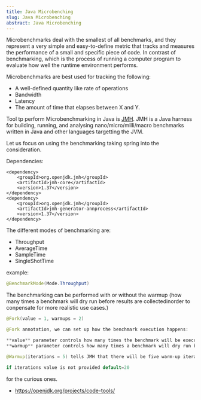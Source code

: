 ```yaml
---
title: Java Microbenching
slug: Java Microbenching
abstract: Java Microbenching
---
```


Microbenchmarks deal with the smallest of all benchmarks, and they represent a very simple and easy-to-define metric that tracks and measures the performance of a small and specific piece of code. In contrast of benchmarking, which is the process of running a computer program to evaluate how well the runtime environment performs.

Microbenchmarks are best used for tracking the following:

* A well-defined quantity like rate of operations
* Bandwidth
* Latency
* The amount of time that elapses between X and Y.

Tool tp perform Microbenchmarking in Java is [JMH](https://openjdk.org/projects/code-tools/jmh/). JMH is a Java harness for building, running, and analysing nano/micro/milli/macro benchmarks written in Java and other languages targetting the JVM.

Let us focus on using the benchmarking taking spring into the consideration.

Dependencies:

```maven
<dependency>
    <groupId>org.openjdk.jmh</groupId>
    <artifactId>jmh-core</artifactId>
    <version>1.37</version>
</dependency>
<dependency>
    <groupId>org.openjdk.jmh</groupId>
    <artifactId>jmh-generator-annprocess</artifactId>
    <version>1.37</version>
</dependency>
```

The different modes of benchmarking are:

* Throughput
* AverageTime
* SampleTime
* SingleShotTime

example:

```java
@BenchmarkMode(Mode.Throughput)
```

The benchmarking can be performed with or without the warmup (how many times a benchmark will dry run before results are collectedinorder to conpensate for more realistic use cases.) 

```Java
@Fork(value = 1, warmups = 2)

@Fork annotation, we can set up how the benchmark execution happens: 

**value** parameter controls how many times the benchmark will be executed
**warmup** parameter controls how many times a benchmark will dry run before results are collected
```

```Java
@Warmup(iterations = 5) tells JMH that there will be five warm-up iterations

if iterations value is not provided default=20
```




for the curious ones.

* https://openjdk.org/projects/code-tools/